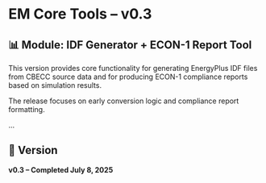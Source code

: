 
# EM Core Tools – v0.3

## 📊 Module: IDF Generator + ECON-1 Report Tool
This version provides core functionality for generating EnergyPlus IDF files from CBECC source data and for producing ECON-1 compliance reports based on simulation results.

The release focuses on early conversion logic and compliance report formatting.

...

## 📌 Version
**v0.3 – Completed July 8, 2025**
